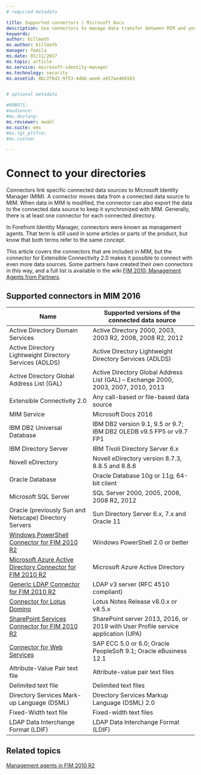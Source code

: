 ```yaml
---
# required metadata

title: Supported connectors | Microsoft Docs
description: Use connectors to manage data transfer between MIM and your directories.
keywords:
author: billmath
ms.author: billmath
manager: femila
ms.date: 03/11/2017
ms.topic: article
ms.service: microsoft-identity-manager
ms.technology: security
ms.assetid: 8bc2f6d2-9f53-4db6-aee6-a937ae468163


# optional metadata

#ROBOTS:
#audience:
#ms.devlang:
ms.reviewer: mwahl
ms.suite: ems
#ms.tgt_pltfrm:
#ms.custom:

---
```


# Connect to your directories

Connectors link specific connected data sources to Microsoft Identity Manager (MIM). A connector moves data from a connected data source to MIM. When data in MIM is modified, the connector can also export the data to the connected data source to keep it synchronized with MIM. Generally, there is at least one connector for each connected directory.

In Forefront Identity Manager, connectors were known as management agents. That term is still used in some articles or parts of the product, but know that both terms refer to the same concept.

This article covers the connectors that are included in MIM, but the connector for Extensible Connectivity 2.0 makes it possible to connect with even more data sources. Some partners have created their own connectors in this way, and a full list is available in the wiki [FIM 2010: Management Agents from Partners](http://social.technet.microsoft.com/wiki/contents/articles/1589.fim-2010-management-agents-from-partners.aspx).

## Supported connectors in MIM 2016

| Name | Supported versions of the connected data source |
| ---- | ----------------------------------------------- |
| Active Directory Domain Services | Active Directory 2000, 2003, 2003 R2, 2008, 2008 R2, 2012 |
| Active Directory Lightweight Directory Services (ADLDS) | Active Directory Lightweight Directory Services (ADLDS) |
| Active Directory Global Address List (GAL) | Active Directory Global Address List (GAL) – Exchange 2000, 2003, 2007, 2010, 2013 |
| Extensible Connectivity 2.0 | Any call-based or file-based data source |
| MIM Service | Microsoft Docs 2016 |
| IBM DB2 Universal Database | IBM DB2 version 9.1, 9.5 or 9.7; IBM DB2 OLEDB v9.5 FP5 or v9.7 FP1 |
| IBM Directory Server | IBM Tivoli Directory Server 6.x |
| Novell eDirectory | Novell eDirectory version 8.7.3, 8.8.5 and 8.8.6 |
| Oracle Database | Oracle Database 10g or 11g; 64-bit client |
| Microsoft SQL Server | SQL Server 2000, 2005, 2008, 2008 R2, 2012 |
| Oracle (previously Sun and Netscape) Directory Servers | Sun Directory Server 6.x, 7.x and Oracle 11 |
| [Windows PowerShell Connector for FIM 2010 R2](https://msdn.microsoft.com/en-us/library/dn640417.aspx) | Windows PowerShell 2.0 or better |
| [Microsoft Azure Active Directory Connector for FIM 2010 R2](https://msdn.microsoft.com/en-us/library/dn511001.aspx) | Microsoft Azure Active Directory |
| [Generic LDAP Connector for FIM 2010 R2](https://msdn.microsoft.com/en-us/library/dn510997.aspx) | LDAP v3 server (RFC 4510 compliant) |
| [Connector for Lotus Domino](https://msdn.microsoft.com/en-us/library/hh859750.aspx) | Lotus Notes Release v8.0.x or v8.5.x |
| [SharePoint Services Connector for FIM 2010 R2](https://msdn.microsoft.com/en-us/library/dn511003.aspx) | SharePoint server 2013, 2016, or 2019 with User Profile service application (UPA) |
| [Connector for Web Services](https://www.microsoft.com/en-us/download/details.aspx?id=51495) | SAP ECC 5.0 or 6.0; Oracle PeopleSoft 9.1; Oracle eBusiness 12.1 |
| Attribute-Value Pair text file | Attribute-value pair text files |
| Delimited text file | Delimited text files |
| Directory Services Mark-up Language (DSML) | Directory Services Markup Language (DSML) 2.0 |
| Fixed-Width text file | Fixed-width text files |
| LDAP Data Interchange Format (LDIF) | LDAP Data Interchange Format (LDIF) |

## Related topics

[Management agents in FIM 2010 R2](https://technet.microsoft.com/library/jj133885.aspx)
